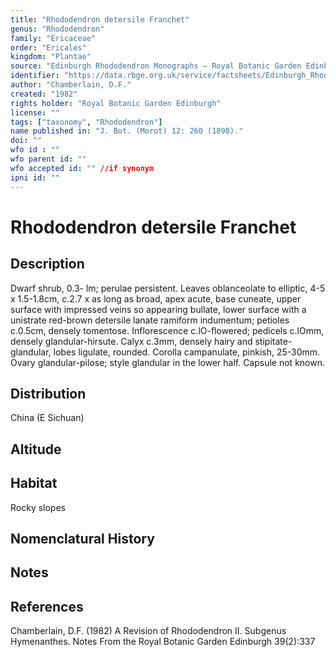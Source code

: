 ```yaml
---
title: "Rhododendron detersile Franchet"
genus: "Rhododendron"
family: "Ericaceae"
order: "Ericales"
kingdom: "Plantae"
source: "Edinburgh Rhododendron Monographs – Royal Botanic Garden Edinburgh"
identifier: "https://data.rbge.org.uk/service/factsheets/Edinburgh_Rhododendron_Monographs.xhtml"
author: "Chamberlain, D.F."
created: "1982"
rights holder: "Royal Botanic Garden Edinburgh"
license: ""
tags: ["taxonomy", "Rhododendron"]
name published in: "J. Bot. (Morot) 12: 260 (1898)."
doi: ""
wfo id : ""
wfo parent id: ""
wfo accepted id: "" //if synonym                      
ipni id: ""
---
```


                       

# Rhododendron detersile Franchet

## Description
Dwarf shrub, 0.3- lm; perulae persistent. Leaves oblanceolate to elliptic, 4-5 x 1.5-1.8cm, c.2.7 x as long as broad, apex acute, base cuneate, upper surface with impressed veins so appearing bullate, lower surface with a unistrate red-brown detersile lanate ramiform indumentum; petioles c.0.5cm, densely tomentose. Inflorescence c.lO-flowered; pedicels c.lOmm, densely glandular-hirsute. Calyx c.3mm, densely hairy and stipitate-glandular, lobes ligulate, rounded. Corolla campanulate, pinkish, 25-30mm. Ovary glandular-pilose; style glandular in the lower half. Capsule not known.

## Distribution
China (E Sichuan)

## Altitude


## Habitat
Rocky slopes

## Nomenclatural History

                       
## Notes


## References

Chamberlain, D.F. (1982) A Revision of Rhododendron II. Subgenus Hymenanthes. Notes From the Royal Botanic Garden Edinburgh 39(2):337
